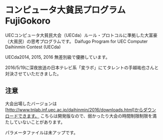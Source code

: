# コンピュータ大貧民プログラム FujiGokoro

UECコンピュータ大貧民大会（UECda）ルール・プロトコルに準拠した大富豪（大貧民）の思考プログラムです。
Daifugo Program for UEC Computer Daihinmin Contest (UECda) 

UECda2014, 2015, 2016 無差別級で優勝しています。

2016/5/19に深夜放送の日本テレビ系「変ラボ」にてタレントの手越祐也さんと対決させていただきました。

## 注意
大会出場したバージョンは[http://www.tnlab.inf.uec.ac.jp/daihinmin/2016/downloads.html]からダウンロードできます。
こちらは開発版なので、弱かったり大会の時間制限制限を満たしていないことがあります。

パラメータファイルは未アップです。
